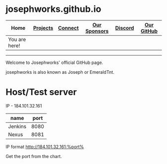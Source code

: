 # josephworks.github.io
| Home | [Projects](PROJECTS.md) | [Connect](CONNECT.md) | [Our Sponsors](SPONSORS.md) | [Discord](DISCORD.md) | [Our GitHub](http://www.github.com/josephworks) |
|-------------------|-------------------------|:-------:|-----------------------------|-----------------------|-------------------------------------------------|
|You are here!
------
Welcome to Josephworks' official GitHub page.

josephworks is also known as Joseph or EmeraldTnt.

# Host/Test server

IP - 184.101.32.161

| name    | port |
|---------|------|
| Jenkins | 8080 |
| Nexus   | 8081 |

IP format http://184.101.32.161:%port%

Get the port from the chart.
